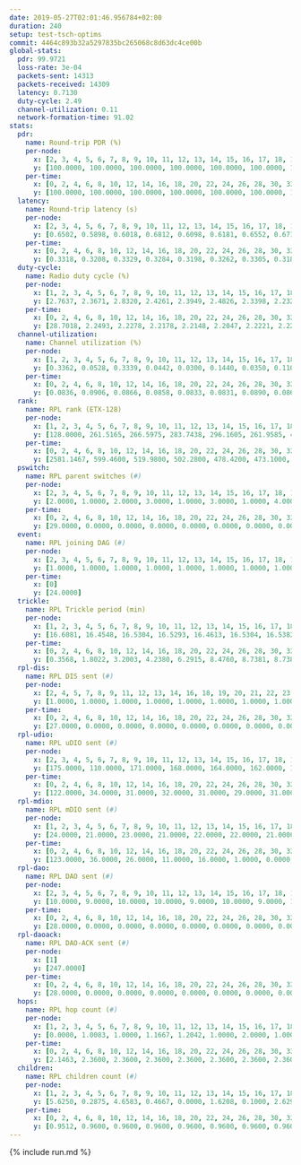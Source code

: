 ```yaml
---
date: 2019-05-27T02:01:46.956784+02:00
duration: 240
setup: test-tsch-optims
commit: 4464c893b32a5297835bc265068c8d63dc4ce00b
global-stats:
  pdr: 99.9721
  loss-rate: 3e-04
  packets-sent: 14313
  packets-received: 14309
  latency: 0.7130
  duty-cycle: 2.49
  channel-utilization: 0.11
  network-formation-time: 91.02
stats:
  pdr:
    name: Round-trip PDR (%)
    per-node:
      x: [2, 3, 4, 5, 6, 7, 8, 9, 10, 11, 12, 13, 14, 15, 16, 17, 18, 19, 20, 21, 22, 23, 24, 25]
      y: [100.0000, 100.0000, 100.0000, 100.0000, 100.0000, 100.0000, 100.0000, 100.0000, 100.0000, 100.0000, 100.0000, 100.0000, 100.0000, 100.0000, 100.0000, 100.0000, 100.0000, 100.0000, 100.0000, 100.0000, 100.0000, 100.0000, 99.3569, 100.0000]
    per-time:
      x: [0, 2, 4, 6, 8, 10, 12, 14, 16, 18, 20, 22, 24, 26, 28, 30, 32, 34, 36, 38, 40, 42, 44, 46, 48, 50, 52, 54, 56, 58, 60, 62, 64, 66, 68, 70, 72, 74, 76, 78, 80, 82, 84, 86, 88, 90, 92, 94, 96, 98, 100, 102, 104, 106, 108, 110, 112, 114, 116, 118, 120, 122, 124, 126, 128, 130, 132, 134, 136, 138, 140, 142, 144, 146, 148, 150, 152, 154, 156, 158, 160, 162, 164, 166, 168, 170, 172, 174, 176, 178, 180, 182, 184, 186, 188, 190, 192, 194, 196, 198, 200, 202, 204, 206, 208, 210, 212, 214, 216, 218, 220, 222, 224, 226, 228, 230, 232, 234, 236, 238, 240]
      y: [100.0000, 100.0000, 100.0000, 100.0000, 100.0000, 100.0000, 100.0000, 100.0000, 100.0000, 100.0000, 100.0000, 100.0000, 100.0000, 100.0000, 100.0000, 100.0000, 100.0000, 100.0000, 100.0000, 100.0000, 100.0000, 100.0000, 100.0000, 100.0000, 100.0000, 100.0000, 100.0000, 100.0000, 100.0000, 100.0000, 100.0000, 100.0000, 100.0000, 100.0000, 100.0000, 100.0000, 100.0000, 100.0000, 100.0000, 100.0000, 100.0000, 100.0000, 100.0000, 100.0000, 100.0000, 100.0000, 100.0000, 100.0000, 100.0000, 100.0000, 100.0000, 100.0000, 100.0000, 100.0000, 100.0000, 100.0000, 100.0000, 100.0000, 100.0000, 100.0000, 100.0000, 100.0000, 100.0000, 100.0000, 100.0000, 100.0000, 100.0000, 100.0000, 100.0000, 100.0000, 100.0000, 100.0000, 100.0000, 100.0000, 100.0000, 100.0000, 100.0000, 100.0000, 100.0000, 100.0000, 100.0000, 100.0000, 100.0000, 100.0000, 100.0000, 100.0000, 100.0000, 100.0000, 100.0000, 100.0000, 100.0000, 97.5000, 99.1667, 100.0000, 100.0000, 100.0000, 100.0000, 100.0000, 100.0000, 100.0000, 100.0000, 100.0000, 100.0000, 100.0000, 100.0000, 100.0000, 100.0000, 100.0000, 100.0000, 100.0000, 100.0000, 100.0000, 100.0000, 100.0000, 100.0000, 100.0000, 100.0000, 100.0000, 100.0000, 100.0000, null]
  latency:
    name: Round-trip latency (s)
    per-node:
      x: [2, 3, 4, 5, 6, 7, 8, 9, 10, 11, 12, 13, 14, 15, 16, 17, 18, 19, 20, 21, 22, 23, 24, 25]
      y: [0.6502, 0.5898, 0.6018, 0.6812, 0.6098, 0.6181, 0.6552, 0.6716, 0.6607, 0.7271, 0.6779, 0.6404, 0.7501, 0.6857, 0.7566, 0.6760, 0.6930, 0.7445, 0.7452, 0.8115, 0.7967, 0.8366, 0.9399, 0.8964]
    per-time:
      x: [0, 2, 4, 6, 8, 10, 12, 14, 16, 18, 20, 22, 24, 26, 28, 30, 32, 34, 36, 38, 40, 42, 44, 46, 48, 50, 52, 54, 56, 58, 60, 62, 64, 66, 68, 70, 72, 74, 76, 78, 80, 82, 84, 86, 88, 90, 92, 94, 96, 98, 100, 102, 104, 106, 108, 110, 112, 114, 116, 118, 120, 122, 124, 126, 128, 130, 132, 134, 136, 138, 140, 142, 144, 146, 148, 150, 152, 154, 156, 158, 160, 162, 164, 166, 168, 170, 172, 174, 176, 178, 180, 182, 184, 186, 188, 190, 192, 194, 196, 198, 200, 202, 204, 206, 208, 210, 212, 214, 216, 218, 220, 222, 224, 226, 228, 230, 232, 234, 236, 238, 240]
      y: [0.3318, 0.3208, 0.3329, 0.3284, 0.3198, 0.3262, 0.3305, 0.3181, 0.3329, 0.3135, 0.3269, 0.3310, 0.3127, 0.3238, 0.3267, 0.3276, 0.3095, 0.3377, 0.3210, 0.3091, 0.3145, 0.3218, 0.3106, 0.3242, 0.2958, 0.3201, 0.3016, 0.3182, 0.2919, 0.3085, 0.3224, 0.3013, 0.2996, 0.3138, 0.2940, 0.2960, 0.3007, 0.3470, 0.2984, 0.2899, 0.3134, 0.3206, 0.3273, 0.3045, 0.3438, 0.3048, 0.3044, 0.4131, 0.3633, 0.2572, 0.2986, 0.2980, 0.3152, 0.4835, 0.5733, 0.4009, 0.2939, 0.2990, 0.3321, 0.6718, 0.8928, 0.5639, 0.5469, 0.3761, 0.3101, 0.7754, 1.2195, 0.9405, 0.7836, 0.5946, 0.5843, 0.7725, 1.2490, 1.2294, 1.0241, 0.8453, 0.5710, 0.8258, 1.2446, 1.2491, 1.2672, 1.2131, 1.0356, 0.9703, 1.2434, 1.2526, 1.2819, 1.2792, 1.2472, 1.2162, 1.2680, 1.2339, 1.2466, 1.2762, 1.2743, 1.2577, 1.2638, 1.2622, 1.2384, 1.2475, 1.2689, 1.2590, 1.2455, 1.2368, 1.2423, 1.2615, 1.2527, 1.2575, 1.2326, 1.2272, 1.2451, 1.2393, 1.2398, 1.2396, 1.2374, 1.2567, 1.2529, 1.2499, 1.2377, 1.2449, null]
  duty-cycle:
    name: Radio duty cycle (%)
    per-node:
      x: [1, 2, 3, 4, 5, 6, 7, 8, 9, 10, 11, 12, 13, 14, 15, 16, 17, 18, 19, 20, 21, 22, 23, 24, 25]
      y: [2.7637, 2.3671, 2.8320, 2.4261, 2.3949, 2.4826, 2.3398, 2.2325, 2.2225, 2.0914, 2.2205, 2.2782, 2.5510, 2.3435, 2.2825, 2.7171, 2.3452, 2.3267, 2.4460, 2.5276, 2.4038, 2.4231, 2.5168, 2.5127, 2.5373]
    per-time:
      x: [0, 2, 4, 6, 8, 10, 12, 14, 16, 18, 20, 22, 24, 26, 28, 30, 32, 34, 36, 38, 40, 42, 44, 46, 48, 50, 52, 54, 56, 58, 60, 62, 64, 66, 68, 70, 72, 74, 76, 78, 80, 82, 84, 86, 88, 90, 92, 94, 96, 98, 100, 102, 104, 106, 108, 110, 112, 114, 116, 118, 120, 122, 124, 126, 128, 130, 132, 134, 136, 138, 140, 142, 144, 146, 148, 150, 152, 154, 156, 158, 160, 162, 164, 166, 168, 170, 172, 174, 176, 178, 180, 182, 184, 186, 188, 190, 192, 194, 196, 198, 200, 202, 204, 206, 208, 210, 212, 214, 216, 218, 220, 222, 224, 226, 228, 230, 232, 234, 236, 238]
      y: [28.7018, 2.2493, 2.2278, 2.2178, 2.2148, 2.2047, 2.2221, 2.2225, 2.2219, 2.2201, 2.1938, 2.2149, 2.1999, 2.2023, 2.2514, 2.2118, 2.2135, 2.2012, 2.2225, 2.1937, 2.1920, 2.2069, 2.2017, 2.1992, 2.2142, 2.2050, 2.2024, 2.1937, 2.1935, 2.1878, 2.1910, 2.1917, 2.1925, 2.1944, 2.1867, 2.1921, 2.1928, 2.1694, 2.1816, 2.1716, 2.1872, 2.1851, 2.2022, 2.2139, 2.1830, 2.1982, 2.1914, 2.2001, 2.1921, 2.2179, 2.1659, 2.1920, 2.2032, 2.1835, 2.1800, 2.1872, 2.1885, 2.2018, 2.1744, 2.1703, 2.1873, 2.1841, 2.1685, 2.1749, 2.1836, 2.1821, 2.1790, 2.1856, 2.1993, 2.1807, 2.1822, 2.1858, 2.1809, 2.1638, 2.1895, 2.1972, 2.1879, 2.1879, 2.2025, 2.1718, 2.1919, 2.1648, 2.1816, 2.1813, 2.2021, 2.1822, 2.1868, 2.1897, 2.1797, 2.1731, 2.1845, 2.1762, 2.7308, 2.6053, 2.4553, 2.4679, 2.1833, 2.1916, 2.1770, 2.1685, 2.1924, 2.1853, 2.1752, 2.1860, 2.1733, 2.1674, 2.1869, 2.1713, 2.1940, 2.1848, 2.1738, 2.1840, 2.1858, 2.7357, 2.7982, 2.5584, 2.6521, 2.2016, 2.1914, 2.1898]
  channel-utilization:
    name: Channel utilization (%)
    per-node:
      x: [1, 2, 3, 4, 5, 6, 7, 8, 9, 10, 11, 12, 13, 14, 15, 16, 17, 18, 19, 20, 21, 22, 23, 24, 25]
      y: [0.3362, 0.0528, 0.3339, 0.0442, 0.0300, 0.1440, 0.0350, 0.1103, 0.0312, 0.0331, 0.0344, 0.0339, 0.1222, 0.0321, 0.0630, 0.2286, 0.0753, 0.0445, 0.0365, 0.0977, 0.0528, 0.0427, 0.0312, 0.0371, 0.0306]
    per-time:
      x: [0, 2, 4, 6, 8, 10, 12, 14, 16, 18, 20, 22, 24, 26, 28, 30, 32, 34, 36, 38, 40, 42, 44, 46, 48, 50, 52, 54, 56, 58, 60, 62, 64, 66, 68, 70, 72, 74, 76, 78, 80, 82, 84, 86, 88, 90, 92, 94, 96, 98, 100, 102, 104, 106, 108, 110, 112, 114, 116, 118, 120, 122, 124, 126, 128, 130, 132, 134, 136, 138, 140, 142, 144, 146, 148, 150, 152, 154, 156, 158, 160, 162, 164, 166, 168, 170, 172, 174, 176, 178, 180, 182, 184, 186, 188, 190, 192, 194, 196, 198, 200, 202, 204, 206, 208, 210, 212, 214, 216, 218, 220, 222, 224, 226, 228, 230, 232, 234, 236, 238]
      y: [0.0836, 0.0906, 0.0866, 0.0858, 0.0833, 0.0831, 0.0890, 0.0869, 0.0873, 0.0874, 0.0794, 0.0870, 0.0829, 0.0828, 0.0983, 0.0848, 0.0851, 0.0825, 0.0896, 0.0810, 0.0797, 0.0853, 0.0837, 0.0821, 0.0851, 0.0834, 0.0841, 0.0819, 0.0824, 0.0790, 0.0807, 0.0808, 0.0805, 0.0809, 0.0786, 0.0805, 0.0813, 0.0736, 0.0770, 0.0749, 0.0793, 0.0786, 0.0833, 0.0869, 0.0781, 0.0813, 0.0808, 0.0859, 0.0808, 0.0886, 0.0728, 0.0794, 0.0820, 0.0783, 0.0797, 0.0815, 0.0800, 0.0823, 0.0765, 0.0745, 0.0793, 0.0788, 0.0744, 0.0763, 0.0779, 0.0779, 0.0768, 0.0766, 0.0820, 0.0774, 0.0781, 0.0801, 0.0786, 0.0723, 0.0809, 0.0816, 0.0792, 0.0774, 0.0828, 0.0745, 0.0815, 0.0731, 0.0784, 0.0766, 0.0845, 0.0773, 0.0780, 0.0808, 0.0787, 0.0755, 0.0795, 0.0773, 0.2620, 0.1585, 0.0816, 0.0813, 0.0765, 0.0814, 0.0766, 0.0738, 0.0825, 0.0784, 0.0748, 0.0782, 0.0759, 0.0747, 0.0801, 0.0748, 0.0822, 0.0784, 0.0753, 0.0787, 0.0787, 0.3082, 0.2772, 0.1646, 0.2153, 0.0809, 0.0811, 0.0793]
  rank:
    name: RPL rank (ETX-128)
    per-node:
      x: [1, 2, 3, 4, 5, 6, 7, 8, 9, 10, 11, 12, 13, 14, 15, 16, 17, 18, 19, 20, 21, 22, 23, 24, 25]
      y: [128.0000, 261.5165, 266.5975, 283.7438, 296.1605, 261.9585, 400.5432, 293.5892, 449.8238, 417.0700, 462.0909, 398.6901, 400.5213, 504.7530, 410.6364, 421.6557, 427.1286, 557.4449, 805.6379, 585.0533, 901.4756, 623.5000, 721.3730, 1491.9529, 721.9549]
    per-time:
      x: [0, 2, 4, 6, 8, 10, 12, 14, 16, 18, 20, 22, 24, 26, 28, 30, 32, 34, 36, 38, 40, 42, 44, 46, 48, 50, 52, 54, 56, 58, 60, 62, 64, 66, 68, 70, 72, 74, 76, 78, 80, 82, 84, 86, 88, 90, 92, 94, 96, 98, 100, 102, 104, 106, 108, 110, 112, 114, 116, 118, 120, 122, 124, 126, 128, 130, 132, 134, 136, 138, 140, 142, 144, 146, 148, 150, 152, 154, 156, 158, 160, 162, 164, 166, 168, 170, 172, 174, 176, 178, 180, 182, 184, 186, 188, 190, 192, 194, 196, 198, 200, 202, 204, 206, 208, 210, 212, 214, 216, 218, 220, 222, 224, 226, 228, 230, 232, 234, 236, 238]
      y: [2581.1467, 599.4600, 519.9800, 502.2800, 478.4200, 473.1000, 473.6600, 470.9000, 472.6800, 476.3200, 477.5000, 474.4902, 465.0200, 463.1000, 471.4000, 479.2800, 473.2400, 476.9600, 475.9800, 467.0196, 467.7800, 475.7451, 464.1569, 456.5000, 451.5686, 452.7600, 457.8200, 465.2000, 461.0392, 458.1800, 459.6078, 454.1800, 448.9000, 446.2600, 440.2000, 439.3800, 440.4200, 435.8431, 456.2800, 457.4800, 456.0400, 460.9600, 472.5098, 462.9423, 462.2800, 462.7000, 462.8039, 458.8235, 461.4118, 445.6078, 440.7600, 441.7200, 438.8800, 435.6600, 444.5741, 444.3529, 441.4118, 432.7843, 436.7000, 422.9000, 428.9216, 422.2353, 415.9600, 420.0196, 419.0600, 417.7800, 415.2200, 422.4800, 425.1200, 450.6400, 451.7059, 447.5098, 441.9412, 443.0000, 431.9811, 425.0800, 426.0600, 415.2800, 414.4200, 420.9615, 420.7451, 420.6863, 413.3400, 421.6200, 416.1176, 426.7200, 440.5000, 436.8000, 433.1961, 437.9804, 442.5385, 467.7636, 4026.0179, 403.6088, 399.9982, 403.7665, 406.1472, 421.6200, 419.5098, 414.3137, 411.0800, 412.2600, 413.6000, 413.5800, 416.0600, 421.3400, 417.3077, 414.1000, 418.2000, 415.5200, 425.1400, 431.9600, 427.3000, 425.9200, 428.8423, 412.6252, 416.2115, 438.1905, 446.8200, 440.7170]
  pswitch:
    name: RPL parent switches (#)
    per-node:
      x: [2, 3, 4, 5, 6, 7, 8, 9, 10, 11, 12, 13, 14, 15, 16, 17, 18, 19, 20, 21, 22, 23, 24, 25]
      y: [2.0000, 1.0000, 2.0000, 3.0000, 1.0000, 3.0000, 1.0000, 4.0000, 3.0000, 2.0000, 2.0000, 4.0000, 7.0000, 2.0000, 2.0000, 1.0000, 5.0000, 3.0000, 4.0000, 6.0000, 5.0000, 5.0000, 15.0000, 5.0000]
    per-time:
      x: [0, 2, 4, 6, 8, 10, 12, 14, 16, 18, 20, 22, 24, 26, 28, 30, 32, 34, 36, 38, 40, 42, 44, 46, 48, 50, 52, 54, 56, 58, 60, 62, 64, 66, 68, 70, 72, 74, 76, 78, 80, 82, 84, 86, 88, 90, 92, 94, 96, 98, 100, 102, 104, 106, 108, 110, 112, 114, 116, 118, 120, 122, 124, 126, 128, 130, 132, 134, 136, 138, 140, 142, 144, 146, 148, 150, 152, 154, 156, 158, 160, 162, 164, 166, 168, 170, 172, 174, 176, 178, 180, 182, 184, 186, 188, 190, 192, 194, 196, 198, 200, 202, 204, 206, 208, 210, 212, 214, 216, 218, 220, 222, 224, 226, 228, 230, 232, 234, 236, 238]
      y: [29.0000, 0.0000, 0.0000, 0.0000, 0.0000, 0.0000, 0.0000, 0.0000, 0.0000, 0.0000, 0.0000, 1.0000, 0.0000, 0.0000, 0.0000, 0.0000, 0.0000, 0.0000, 0.0000, 1.0000, 0.0000, 1.0000, 1.0000, 0.0000, 1.0000, 0.0000, 0.0000, 0.0000, 1.0000, 0.0000, 1.0000, 0.0000, 0.0000, 0.0000, 0.0000, 0.0000, 0.0000, 1.0000, 0.0000, 0.0000, 0.0000, 0.0000, 1.0000, 2.0000, 0.0000, 0.0000, 1.0000, 1.0000, 1.0000, 1.0000, 0.0000, 0.0000, 0.0000, 0.0000, 4.0000, 1.0000, 1.0000, 1.0000, 0.0000, 0.0000, 1.0000, 1.0000, 0.0000, 1.0000, 0.0000, 0.0000, 0.0000, 0.0000, 0.0000, 0.0000, 1.0000, 1.0000, 1.0000, 0.0000, 3.0000, 0.0000, 0.0000, 0.0000, 0.0000, 2.0000, 1.0000, 1.0000, 0.0000, 0.0000, 1.0000, 0.0000, 0.0000, 0.0000, 1.0000, 1.0000, 2.0000, 5.0000, 5.0000, 0.0000, 2.0000, 0.0000, 0.0000, 0.0000, 1.0000, 1.0000, 0.0000, 0.0000, 0.0000, 0.0000, 0.0000, 0.0000, 2.0000, 0.0000, 0.0000, 0.0000, 0.0000, 0.0000, 0.0000, 0.0000, 0.0000, 0.0000, 0.0000, 0.0000, 0.0000, 3.0000]
  event:
    name: RPL joining DAG (#)
    per-node:
      x: [2, 3, 4, 5, 6, 7, 8, 9, 10, 11, 12, 13, 14, 15, 16, 17, 18, 19, 20, 21, 22, 23, 24, 25]
      y: [1.0000, 1.0000, 1.0000, 1.0000, 1.0000, 1.0000, 1.0000, 1.0000, 1.0000, 1.0000, 1.0000, 1.0000, 1.0000, 1.0000, 1.0000, 1.0000, 1.0000, 1.0000, 1.0000, 1.0000, 1.0000, 1.0000, 1.0000, 1.0000]
    per-time:
      x: [0]
      y: [24.0000]
  trickle:
    name: RPL Trickle period (min)
    per-node:
      x: [1, 2, 3, 4, 5, 6, 7, 8, 9, 10, 11, 12, 13, 14, 15, 16, 17, 18, 19, 20, 21, 22, 23, 24, 25]
      y: [16.6081, 16.4548, 16.5304, 16.5293, 16.4613, 16.5304, 16.5382, 16.5304, 16.5415, 16.4756, 16.5344, 16.5344, 17.3477, 16.5484, 16.4573, 17.3442, 16.5253, 16.5384, 16.5306, 16.5345, 16.3360, 16.6059, 16.5868, 15.2663, 16.4055]
    per-time:
      x: [0, 2, 4, 6, 8, 10, 12, 14, 16, 18, 20, 22, 24, 26, 28, 30, 32, 34, 36, 38, 40, 42, 44, 46, 48, 50, 52, 54, 56, 58, 60, 62, 64, 66, 68, 70, 72, 74, 76, 78, 80, 82, 84, 86, 88, 90, 92, 94, 96, 98, 100, 102, 104, 106, 108, 110, 112, 114, 116, 118, 120, 122, 124, 126, 128, 130, 132, 134, 136, 138, 140, 142, 144, 146, 148, 150, 152, 154, 156, 158, 160, 162, 164, 166, 168, 170, 172, 174, 176, 178, 180, 182, 184, 186, 188, 190, 192, 194, 196, 198, 200, 202, 204, 206, 208, 210, 212, 214, 216, 218, 220, 222, 224, 226, 228, 230, 232, 234, 236, 238]
      y: [0.3568, 1.8022, 3.2003, 4.2380, 6.2915, 8.4760, 8.7381, 8.7381, 8.7381, 16.7772, 17.3015, 17.4763, 17.4763, 17.4763, 17.4763, 17.4763, 17.4763, 17.4763, 17.4763, 17.4763, 17.4763, 17.4763, 17.4763, 17.4763, 17.4763, 17.4763, 17.4763, 17.4763, 17.4763, 17.4763, 17.4763, 17.4763, 17.4763, 17.4763, 17.4763, 17.4763, 17.4763, 17.4763, 17.4763, 17.4763, 17.4763, 17.4763, 17.4763, 17.4763, 17.4763, 17.4763, 17.4763, 17.4763, 17.4763, 17.4763, 17.4763, 17.4763, 17.4763, 17.4763, 17.4763, 17.4763, 17.4763, 17.4763, 17.4763, 17.4763, 17.4763, 17.4763, 17.4763, 17.4763, 17.4763, 17.4763, 17.4763, 17.4763, 17.4763, 17.4763, 17.4763, 17.4763, 17.4763, 17.4763, 17.4763, 17.4763, 17.4763, 17.4763, 17.4763, 17.4763, 17.4763, 17.4763, 17.4763, 17.4763, 17.4763, 17.4763, 17.4763, 17.4763, 17.4763, 17.4763, 17.4763, 17.1598, 14.9979, 17.4030, 17.4218, 17.4295, 17.3154, 17.1267, 17.1336, 17.1336, 17.1267, 17.3015, 17.4763, 17.4763, 17.4763, 17.4763, 17.4763, 17.4763, 17.4763, 17.4763, 17.4763, 17.4763, 17.4763, 17.4763, 17.4763, 17.4763, 17.4763, 17.4763, 17.4763, 17.4763]
  rpl-dis:
    name: RPL DIS sent (#)
    per-node:
      x: [2, 4, 5, 7, 8, 9, 11, 12, 13, 14, 16, 18, 19, 20, 21, 22, 23, 24, 25]
      y: [1.0000, 1.0000, 1.0000, 1.0000, 1.0000, 1.0000, 1.0000, 1.0000, 4.0000, 1.0000, 3.0000, 2.0000, 2.0000, 2.0000, 1.0000, 2.0000, 2.0000, 4.0000, 3.0000]
    per-time:
      x: [0, 2, 4, 6, 8, 10, 12, 14, 16, 18, 20, 22, 24, 26, 28, 30, 32, 34, 36, 38, 40, 42, 44, 46, 48, 50, 52, 54, 56, 58, 60, 62, 64, 66, 68, 70, 72, 74, 76, 78, 80, 82, 84, 86, 88, 90, 92, 94, 96, 98, 100, 102, 104, 106, 108, 110, 112, 114, 116, 118, 120, 122, 124, 126, 128, 130, 132, 134, 136, 138, 140, 142, 144, 146, 148, 150, 152, 154, 156, 158, 160, 162, 164, 166, 168, 170, 172, 174, 176, 178, 180, 182, 184, 186, 188, 190, 192, 194, 196, 198, 200, 202, 204, 206, 208, 210, 212, 214, 216, 218, 220, 222, 224, 226, 228, 230, 232]
      y: [27.0000, 0.0000, 0.0000, 0.0000, 0.0000, 0.0000, 0.0000, 0.0000, 0.0000, 0.0000, 0.0000, 0.0000, 0.0000, 0.0000, 0.0000, 0.0000, 0.0000, 0.0000, 0.0000, 0.0000, 0.0000, 0.0000, 0.0000, 0.0000, 0.0000, 0.0000, 0.0000, 0.0000, 0.0000, 0.0000, 0.0000, 0.0000, 0.0000, 0.0000, 0.0000, 0.0000, 0.0000, 0.0000, 0.0000, 0.0000, 0.0000, 0.0000, 0.0000, 0.0000, 0.0000, 0.0000, 0.0000, 0.0000, 0.0000, 0.0000, 0.0000, 0.0000, 0.0000, 0.0000, 0.0000, 0.0000, 0.0000, 0.0000, 0.0000, 0.0000, 0.0000, 0.0000, 0.0000, 0.0000, 0.0000, 0.0000, 0.0000, 0.0000, 0.0000, 0.0000, 0.0000, 0.0000, 0.0000, 0.0000, 0.0000, 0.0000, 0.0000, 0.0000, 0.0000, 0.0000, 0.0000, 0.0000, 0.0000, 0.0000, 0.0000, 0.0000, 0.0000, 0.0000, 0.0000, 0.0000, 0.0000, 0.0000, 2.0000, 0.0000, 1.0000, 2.0000, 0.0000, 0.0000, 0.0000, 0.0000, 0.0000, 0.0000, 0.0000, 0.0000, 0.0000, 0.0000, 0.0000, 0.0000, 0.0000, 0.0000, 0.0000, 0.0000, 0.0000, 0.0000, 0.0000, 0.0000, 2.0000]
  rpl-udio:
    name: RPL uDIO sent (#)
    per-node:
      x: [2, 3, 4, 5, 6, 7, 8, 9, 10, 11, 12, 13, 14, 15, 16, 17, 18, 19, 20, 21, 22, 23, 24, 25]
      y: [175.0000, 110.0000, 171.0000, 168.0000, 164.0000, 162.0000, 147.0000, 167.0000, 170.0000, 162.0000, 163.0000, 175.0000, 168.0000, 166.0000, 162.0000, 163.0000, 164.0000, 168.0000, 146.0000, 170.0000, 160.0000, 166.0000, 177.0000, 165.0000]
    per-time:
      x: [0, 2, 4, 6, 8, 10, 12, 14, 16, 18, 20, 22, 24, 26, 28, 30, 32, 34, 36, 38, 40, 42, 44, 46, 48, 50, 52, 54, 56, 58, 60, 62, 64, 66, 68, 70, 72, 74, 76, 78, 80, 82, 84, 86, 88, 90, 92, 94, 96, 98, 100, 102, 104, 106, 108, 110, 112, 114, 116, 118, 120, 122, 124, 126, 128, 130, 132, 134, 136, 138, 140, 142, 144, 146, 148, 150, 152, 154, 156, 158, 160, 162, 164, 166, 168, 170, 172, 174, 176, 178, 180, 182, 184, 186, 188, 190, 192, 194, 196, 198, 200, 202, 204, 206, 208, 210, 212, 214, 216, 218, 220, 222, 224, 226, 228, 230, 232, 234, 236, 238, 240]
      y: [122.0000, 34.0000, 31.0000, 32.0000, 31.0000, 29.0000, 31.0000, 35.0000, 37.0000, 31.0000, 29.0000, 31.0000, 31.0000, 28.0000, 32.0000, 33.0000, 33.0000, 34.0000, 32.0000, 31.0000, 28.0000, 30.0000, 30.0000, 35.0000, 33.0000, 33.0000, 29.0000, 30.0000, 30.0000, 32.0000, 34.0000, 30.0000, 28.0000, 33.0000, 33.0000, 32.0000, 33.0000, 29.0000, 34.0000, 31.0000, 26.0000, 35.0000, 33.0000, 34.0000, 29.0000, 36.0000, 31.0000, 33.0000, 33.0000, 33.0000, 34.0000, 36.0000, 35.0000, 33.0000, 33.0000, 37.0000, 31.0000, 27.0000, 32.0000, 27.0000, 34.0000, 32.0000, 35.0000, 29.0000, 33.0000, 27.0000, 28.0000, 35.0000, 37.0000, 42.0000, 28.0000, 34.0000, 27.0000, 29.0000, 33.0000, 32.0000, 33.0000, 31.0000, 33.0000, 32.0000, 27.0000, 27.0000, 28.0000, 31.0000, 35.0000, 32.0000, 30.0000, 25.0000, 30.0000, 29.0000, 34.0000, 30.0000, 36.0000, 47.0000, 32.0000, 33.0000, 25.0000, 34.0000, 34.0000, 31.0000, 32.0000, 29.0000, 27.0000, 32.0000, 33.0000, 33.0000, 28.0000, 35.0000, 30.0000, 29.0000, 30.0000, 29.0000, 31.0000, 34.0000, 41.0000, 34.0000, 31.0000, 32.0000, 34.0000, 28.0000, 1.0000]
  rpl-mdio:
    name: RPL mDIO sent (#)
    per-node:
      x: [1, 2, 3, 4, 5, 6, 7, 8, 9, 10, 11, 12, 13, 14, 15, 16, 17, 18, 19, 20, 21, 22, 23, 24, 25]
      y: [24.0000, 21.0000, 23.0000, 21.0000, 22.0000, 22.0000, 21.0000, 23.0000, 20.0000, 21.0000, 22.0000, 20.0000, 23.0000, 21.0000, 23.0000, 21.0000, 22.0000, 23.0000, 21.0000, 22.0000, 27.0000, 20.0000, 20.0000, 31.0000, 25.0000]
    per-time:
      x: [0, 2, 4, 6, 8, 10, 12, 14, 16, 18, 20, 22, 24, 26, 28, 30, 32, 34, 36, 38, 40, 42, 44, 46, 48, 50, 52, 54, 56, 58, 60, 62, 64, 66, 68, 70, 72, 74, 76, 78, 80, 82, 84, 86, 88, 90, 92, 94, 96, 98, 100, 102, 104, 106, 108, 110, 112, 114, 116, 118, 120, 122, 124, 126, 128, 130, 132, 134, 136, 138, 140, 142, 144, 146, 148, 150, 152, 154, 156, 158, 160, 162, 164, 166, 168, 170, 172, 174, 176, 178, 180, 182, 184, 186, 188, 190, 192, 194, 196, 198, 200, 202, 204, 206, 208, 210, 212, 214, 216, 218, 220, 222, 224, 226, 228, 230, 232, 234, 236, 238]
      y: [123.0000, 36.0000, 26.0000, 11.0000, 16.0000, 1.0000, 0.0000, 10.0000, 13.0000, 1.0000, 1.0000, 0.0000, 0.0000, 4.0000, 4.0000, 5.0000, 8.0000, 3.0000, 1.0000, 0.0000, 0.0000, 0.0000, 5.0000, 3.0000, 9.0000, 7.0000, 1.0000, 0.0000, 0.0000, 0.0000, 0.0000, 3.0000, 9.0000, 5.0000, 6.0000, 2.0000, 0.0000, 0.0000, 0.0000, 3.0000, 4.0000, 7.0000, 5.0000, 5.0000, 1.0000, 0.0000, 0.0000, 0.0000, 3.0000, 5.0000, 5.0000, 6.0000, 6.0000, 0.0000, 0.0000, 0.0000, 0.0000, 6.0000, 4.0000, 7.0000, 5.0000, 2.0000, 1.0000, 0.0000, 0.0000, 1.0000, 6.0000, 9.0000, 7.0000, 2.0000, 0.0000, 0.0000, 0.0000, 0.0000, 4.0000, 5.0000, 6.0000, 6.0000, 4.0000, 0.0000, 0.0000, 0.0000, 0.0000, 6.0000, 3.0000, 6.0000, 8.0000, 2.0000, 0.0000, 0.0000, 0.0000, 0.0000, 9.0000, 9.0000, 8.0000, 3.0000, 4.0000, 1.0000, 0.0000, 1.0000, 1.0000, 6.0000, 4.0000, 4.0000, 8.0000, 1.0000, 0.0000, 1.0000, 1.0000, 3.0000, 4.0000, 3.0000, 7.0000, 6.0000, 1.0000, 0.0000, 0.0000, 1.0000, 4.0000, 6.0000]
  rpl-dao:
    name: RPL DAO sent (#)
    per-node:
      x: [2, 3, 4, 5, 6, 7, 8, 9, 10, 11, 12, 13, 14, 15, 16, 17, 18, 19, 20, 21, 22, 23, 24, 25]
      y: [10.0000, 9.0000, 10.0000, 10.0000, 9.0000, 10.0000, 9.0000, 11.0000, 10.0000, 10.0000, 10.0000, 11.0000, 13.0000, 9.0000, 10.0000, 9.0000, 11.0000, 10.0000, 10.0000, 13.0000, 11.0000, 11.0000, 18.0000, 10.0000]
    per-time:
      x: [0, 2, 4, 6, 8, 10, 12, 14, 16, 18, 20, 22, 24, 26, 28, 30, 32, 34, 36, 38, 40, 42, 44, 46, 48, 50, 52, 54, 56, 58, 60, 62, 64, 66, 68, 70, 72, 74, 76, 78, 80, 82, 84, 86, 88, 90, 92, 94, 96, 98, 100, 102, 104, 106, 108, 110, 112, 114, 116, 118, 120, 122, 124, 126, 128, 130, 132, 134, 136, 138, 140, 142, 144, 146, 148, 150, 152, 154, 156, 158, 160, 162, 164, 166, 168, 170, 172, 174, 176, 178, 180, 182, 184, 186, 188, 190, 192, 194, 196, 198, 200, 202, 204, 206, 208, 210, 212, 214, 216, 218, 220, 222, 224, 226, 228, 230, 232, 234, 236, 238, 240]
      y: [28.0000, 0.0000, 0.0000, 0.0000, 0.0000, 0.0000, 0.0000, 0.0000, 0.0000, 0.0000, 0.0000, 1.0000, 0.0000, 0.0000, 22.0000, 1.0000, 0.0000, 0.0000, 0.0000, 1.0000, 0.0000, 1.0000, 1.0000, 0.0000, 1.0000, 1.0000, 0.0000, 0.0000, 13.0000, 7.0000, 1.0000, 0.0000, 0.0000, 0.0000, 1.0000, 1.0000, 1.0000, 1.0000, 1.0000, 0.0000, 0.0000, 0.0000, 7.0000, 13.0000, 1.0000, 0.0000, 1.0000, 1.0000, 2.0000, 1.0000, 0.0000, 1.0000, 1.0000, 0.0000, 4.0000, 1.0000, 6.0000, 9.0000, 1.0000, 0.0000, 1.0000, 1.0000, 0.0000, 3.0000, 0.0000, 0.0000, 2.0000, 0.0000, 2.0000, 2.0000, 2.0000, 9.0000, 3.0000, 0.0000, 4.0000, 0.0000, 1.0000, 2.0000, 0.0000, 2.0000, 2.0000, 2.0000, 0.0000, 3.0000, 2.0000, 7.0000, 2.0000, 0.0000, 3.0000, 1.0000, 3.0000, 5.0000, 7.0000, 1.0000, 2.0000, 1.0000, 0.0000, 1.0000, 4.0000, 4.0000, 3.0000, 0.0000, 3.0000, 0.0000, 3.0000, 1.0000, 3.0000, 1.0000, 1.0000, 2.0000, 0.0000, 1.0000, 1.0000, 3.0000, 7.0000, 0.0000, 2.0000, 1.0000, 2.0000, 4.0000, 0.0000]
  rpl-daoack:
    name: RPL DAO-ACK sent (#)
    per-node:
      x: [1]
      y: [247.0000]
    per-time:
      x: [0, 2, 4, 6, 8, 10, 12, 14, 16, 18, 20, 22, 24, 26, 28, 30, 32, 34, 36, 38, 40, 42, 44, 46, 48, 50, 52, 54, 56, 58, 60, 62, 64, 66, 68, 70, 72, 74, 76, 78, 80, 82, 84, 86, 88, 90, 92, 94, 96, 98, 100, 102, 104, 106, 108, 110, 112, 114, 116, 118, 120, 122, 124, 126, 128, 130, 132, 134, 136, 138, 140, 142, 144, 146, 148, 150, 152, 154, 156, 158, 160, 162, 164, 166, 168, 170, 172, 174, 176, 178, 180, 182, 184, 186, 188, 190, 192, 194, 196, 198, 200, 202, 204, 206, 208, 210, 212, 214, 216, 218, 220, 222, 224, 226, 228, 230, 232, 234, 236, 238, 240]
      y: [28.0000, 0.0000, 0.0000, 0.0000, 0.0000, 0.0000, 0.0000, 0.0000, 0.0000, 0.0000, 0.0000, 1.0000, 0.0000, 0.0000, 22.0000, 1.0000, 0.0000, 0.0000, 0.0000, 1.0000, 0.0000, 1.0000, 1.0000, 0.0000, 1.0000, 1.0000, 0.0000, 0.0000, 13.0000, 7.0000, 1.0000, 0.0000, 0.0000, 0.0000, 1.0000, 1.0000, 1.0000, 1.0000, 1.0000, 0.0000, 0.0000, 0.0000, 7.0000, 13.0000, 1.0000, 0.0000, 1.0000, 1.0000, 2.0000, 1.0000, 0.0000, 1.0000, 1.0000, 0.0000, 4.0000, 1.0000, 6.0000, 9.0000, 1.0000, 0.0000, 1.0000, 1.0000, 0.0000, 3.0000, 0.0000, 0.0000, 2.0000, 0.0000, 2.0000, 2.0000, 2.0000, 9.0000, 3.0000, 0.0000, 4.0000, 0.0000, 1.0000, 2.0000, 0.0000, 2.0000, 2.0000, 2.0000, 0.0000, 3.0000, 2.0000, 7.0000, 2.0000, 0.0000, 3.0000, 1.0000, 3.0000, 3.0000, 2.0000, 1.0000, 2.0000, 1.0000, 0.0000, 1.0000, 4.0000, 4.0000, 3.0000, 0.0000, 3.0000, 0.0000, 3.0000, 1.0000, 3.0000, 1.0000, 1.0000, 2.0000, 0.0000, 1.0000, 1.0000, 3.0000, 6.0000, 1.0000, 2.0000, 1.0000, 2.0000, 4.0000, 0.0000]
  hops:
    name: RPL hop count (#)
    per-node:
      x: [1, 2, 3, 4, 5, 6, 7, 8, 9, 10, 11, 12, 13, 14, 15, 16, 17, 18, 19, 20, 21, 22, 23, 24, 25]
      y: [0.0000, 1.0083, 1.0000, 1.1667, 1.2042, 1.0000, 2.0000, 1.0000, 2.0833, 2.0000, 2.0000, 2.0000, 2.0000, 2.3125, 2.0000, 2.3096, 2.0000, 3.0000, 3.0000, 3.0000, 3.4100, 3.2427, 4.0251, 4.0000, 4.0000]
    per-time:
      x: [0, 2, 4, 6, 8, 10, 12, 14, 16, 18, 20, 22, 24, 26, 28, 30, 32, 34, 36, 38, 40, 42, 44, 46, 48, 50, 52, 54, 56, 58, 60, 62, 64, 66, 68, 70, 72, 74, 76, 78, 80, 82, 84, 86, 88, 90, 92, 94, 96, 98, 100, 102, 104, 106, 108, 110, 112, 114, 116, 118, 120, 122, 124, 126, 128, 130, 132, 134, 136, 138, 140, 142, 144, 146, 148, 150, 152, 154, 156, 158, 160, 162, 164, 166, 168, 170, 172, 174, 176, 178, 180, 182, 184, 186, 188, 190, 192, 194, 196, 198, 200, 202, 204, 206, 208, 210, 212, 214, 216, 218, 220, 222, 224, 226, 228, 230, 232, 234, 236, 238]
      y: [2.1463, 2.3600, 2.3600, 2.3600, 2.3600, 2.3600, 2.3600, 2.3600, 2.3600, 2.3600, 2.3600, 2.3600, 2.3600, 2.3600, 2.3600, 2.3600, 2.3600, 2.3600, 2.3600, 2.3600, 2.3200, 2.3200, 2.2800, 2.2800, 2.2600, 2.2400, 2.2400, 2.2400, 2.2000, 2.2000, 2.2000, 2.2000, 2.2000, 2.2000, 2.2000, 2.2000, 2.2000, 2.1800, 2.1600, 2.1600, 2.1600, 2.1600, 2.1600, 2.1600, 2.1600, 2.1600, 2.1800, 2.2200, 2.2400, 2.2000, 2.1600, 2.1600, 2.1600, 2.1600, 2.1600, 2.1200, 2.1200, 2.1200, 2.1200, 2.1200, 2.1200, 2.1200, 2.1200, 2.1200, 2.1200, 2.1200, 2.1200, 2.1200, 2.1200, 2.1200, 2.1200, 2.1200, 2.1200, 2.1200, 2.1200, 2.1600, 2.1600, 2.1600, 2.1600, 2.1600, 2.1600, 2.1600, 2.1600, 2.1600, 2.1600, 2.1200, 2.1200, 2.1200, 2.1200, 2.1200, 2.1200, 2.1600, 2.1600, 2.1600, 2.1600, 2.1600, 2.1600, 2.1600, 2.1600, 2.1600, 2.1200, 2.1200, 2.1200, 2.1200, 2.1200, 2.1200, 2.1200, 2.1200, 2.1200, 2.1200, 2.1200, 2.1200, 2.1200, 2.1200, 2.1200, 2.1200, 2.1200, 2.1200, 2.1200, 2.1400]
  children:
    name: RPL children count (#)
    per-node:
      x: [1, 2, 3, 4, 5, 6, 7, 8, 9, 10, 11, 12, 13, 14, 15, 16, 17, 18, 19, 20, 21, 22, 23, 24, 25]
      y: [5.6250, 0.2875, 4.6583, 0.4667, 0.0000, 1.6208, 0.1000, 2.6292, 0.0000, 0.0417, 0.0000, 0.1042, 1.0125, 0.0000, 0.8750, 1.8745, 1.0375, 0.3891, 0.1632, 2.1464, 0.6402, 0.3138, 0.0000, 0.0000, 0.0000]
    per-time:
      x: [0, 2, 4, 6, 8, 10, 12, 14, 16, 18, 20, 22, 24, 26, 28, 30, 32, 34, 36, 38, 40, 42, 44, 46, 48, 50, 52, 54, 56, 58, 60, 62, 64, 66, 68, 70, 72, 74, 76, 78, 80, 82, 84, 86, 88, 90, 92, 94, 96, 98, 100, 102, 104, 106, 108, 110, 112, 114, 116, 118, 120, 122, 124, 126, 128, 130, 132, 134, 136, 138, 140, 142, 144, 146, 148, 150, 152, 154, 156, 158, 160, 162, 164, 166, 168, 170, 172, 174, 176, 178, 180, 182, 184, 186, 188, 190, 192, 194, 196, 198, 200, 202, 204, 206, 208, 210, 212, 214, 216, 218, 220, 222, 224, 226, 228, 230, 232, 234, 236, 238]
      y: [0.9512, 0.9600, 0.9600, 0.9600, 0.9600, 0.9600, 0.9600, 0.9600, 0.9600, 0.9600, 0.9600, 0.9600, 0.9600, 0.9600, 0.9600, 0.9600, 0.9600, 0.9600, 0.9600, 0.9600, 0.9600, 0.9600, 0.9600, 0.9600, 0.9600, 0.9600, 0.9600, 0.9600, 0.9600, 0.9600, 0.9600, 0.9600, 0.9600, 0.9600, 0.9600, 0.9600, 0.9600, 0.9600, 0.9600, 0.9600, 0.9600, 0.9600, 0.9600, 0.9600, 0.9600, 0.9600, 0.9600, 0.9600, 0.9600, 0.9600, 0.9600, 0.9600, 0.9600, 0.9600, 0.9600, 0.9600, 0.9600, 0.9600, 0.9600, 0.9600, 0.9600, 0.9600, 0.9600, 0.9600, 0.9600, 0.9600, 0.9600, 0.9600, 0.9600, 0.9600, 0.9600, 0.9600, 0.9600, 0.9600, 0.9600, 0.9600, 0.9600, 0.9600, 0.9600, 0.9600, 0.9600, 0.9600, 0.9600, 0.9600, 0.9600, 0.9600, 0.9600, 0.9600, 0.9600, 0.9600, 0.9600, 0.9600, 0.9600, 0.9600, 0.9600, 0.9600, 0.9600, 0.9600, 0.9600, 0.9600, 0.9600, 0.9600, 0.9600, 0.9600, 0.9600, 0.9600, 0.9600, 0.9600, 0.9600, 0.9600, 0.9600, 0.9600, 0.9600, 0.9600, 0.9600, 0.9600, 0.9600, 0.9600, 0.9600, 0.9600]
---
```


{% include run.md %}
